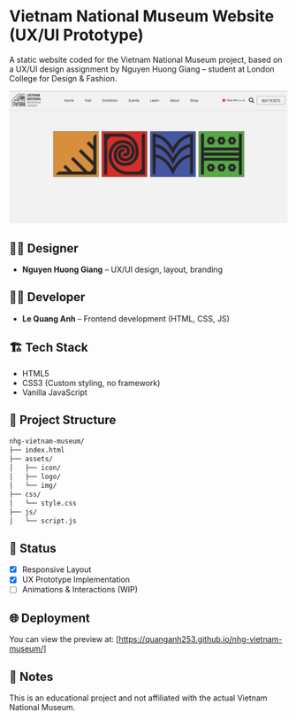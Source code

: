 # Vietnam National Museum Website (UX/UI Prototype)

A static website coded for the Vietnam National Museum project, based on a UX/UI design assignment by Nguyen Huong Giang – student at London College for Design & Fashion.

![Website Preview](./preview.png)

## 👩‍🎨 Designer
- **Nguyen Huong Giang** – UX/UI design, layout, branding

## 👨‍💻 Developer
- **Le Quang Anh** – Frontend development (HTML, CSS, JS)

## 🏗️ Tech Stack
- HTML5
- CSS3 (Custom styling, no framework)
- Vanilla JavaScript

## 📁 Project Structure
```
nhg-vietnam-museum/
├── index.html
├── assets/
│   ├── icon/ 
│   ├── logo/ 
│   └── img/
├── css/
│   └── style.css
├── js/
│   └── script.js
```
## 🚧 Status
- [x] Responsive Layout
- [x] UX Prototype Implementation
- [ ] Animations & Interactions (WIP)

## 🌐 Deployment
You can view the preview at: [https://quanganh253.github.io/nhg-vietnam-museum/]

## 📝 Notes
This is an educational project and not affiliated with the actual Vietnam National Museum.
